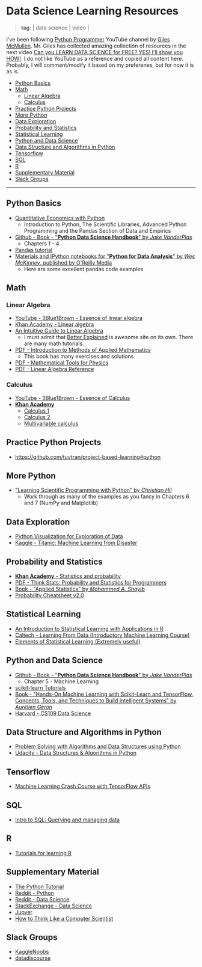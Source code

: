 # Data Science Learning Resources
> **tag**: | data science | video |

I've been following [Python Programmer](https://www.youtube.com/channel/UC68KSmHePPePCjW4v57VPQg) YouTube channel by [Giles McMullen](https://twitter.com/GilesMcMullen).
Mr. Giles has collected amazing collection of resources in the next video [Can you LEARN DATA SCIENCE for FREE? YES! I'll show you HOW!](https://www.youtube.com/watch?v=eTxyviU0Ddo). I do not like YouTube as a reference and copied all content here. Probably, I will comment/modify it based on my preferenes, but for now it is as is.

- [Python Basics](#python-basics)
- [Math](#math)
  - [Linear Algebra](#linear-algebra)
  - [Calculus](#calculus)
- [Practice Python Projects](#practice-python-projects)
- [More Python](#more-python)
- [Data Exploration](#data-exploration)
- [Probability and Statistics](#probability-and-statistics)
- [Statistical Learning](#statistical-learning)
- [Python and Data Science](#python-and-data-science)
- [Data Structure and Algorithms in Python](#data-structure-and-algorithms-in-python)
- [Tensorflow](#tensorflow)
- [SQL](#sql)
- [R](#r)
- [Supplementary Material](#supplementary-material)
- [Slack Groups](#slack-groups)

---

## Python Basics

- [Quantitative Economics with Python](https://lectures.quantecon.org/py/)
  - Introduction to Python, The Scientific Libraries, Advanced Python Programming and the Pandas Section of Data and Empirics
- [Github - Book - "**Python Data Science Handbook**" by *Jake VanderPlas*](https://github.com/jakevdp/PythonDataScienceHandbook)
  - Chapters 1 - 4
- [Pandas tutorial](https://pandas.pydata.org/pandas-docs/stable/getting_started/10min.html)
- [Materials and IPython notebooks for "**Python for Data Analysis**" by *Wes McKinney*, published by O'Reilly Media](https://github.com/wesm/pydata-book)
  - Here are some excellent pandas code examples

## Math

### Linear Algebra

- [YouTube - 3Blue1Brown - Essence of linear algebra](https://www.youtube.com/watch?v=fNk_zzaMoSs&list=PLZHQObOWTQDPD3MizzM2xVFitgF8hE_ab)
- [Khan Academy - Linear algebra](https://www.khanacademy.org/math/linear-algebra)
- [An Intuitive Guide to Linear Algebra](https://betterexplained.com/articles/linear-algebra-guide/)
  - I must admit that [Better Explained](https://betterexplained.com) is awesome site on its own. There are many math tutorials.
- [PDF - Introduction to Methods of Applied Mathematics](http://physics.bgu.ac.il/~gedalin/Teaching/Mater/am.pdf)
  - This book has many exercises and solutions
- [PDF - Mathematical Tools for Physics](http://www.physics.miami.edu/~nearing/mathmethods/mathematical_methods-one.pdf)
- [PDF - Linear Algebra Reference](https://www.math.ubc.ca/~carrell/NB.pdf)

### Calculus

- [YouTube - 3Blue1Brown - Essence of Calculus](https://www.youtube.com/watch?v=WUvTyaaNkzM&list=PLZHQObOWTQDMsr9K-rj53DwVRMYO3t5Yr)
- [**Khan Academy**](https://www.khanacademy.org/math)
  - [Calculus 1](https://www.khanacademy.org/math/calculus-1)
  - [Calculus 2](https://www.khanacademy.org/math/calculus-2)
  - [Multivariable calculus](https://www.khanacademy.org/math/multivariable-calculus)

## Practice Python Projects

- https://github.com/tuvtran/project-based-learning#python

## More Python

- ["Learning Scientific Programming with Python" by *Christian Hil*](https://scipython.com/book/)
  - Work through as many of the examples as you fancy in Chapters 6 and 7 (NumPy and Matplotlib)

## Data Exploration

- [Python Visualization for Exploration of Data](https://github.com/StephenElston/ExploringDataWithPython/blob/master/LearningDataVisualization.ipynb)
- [Kaggle - Titanic: Machine Learning from Disaster](https://www.kaggle.com/c/titanic#description)

## Probability and Statistics

- [**Khan Academy** - Statistics and probability](https://www.khanacademy.org/math/statistics-probability)
- [PDF - Think Stats: Probability and Statistics for Programmers](http://greenteapress.com/thinkstats/thinkstats.pdf)
- [Book - "Applied Statistics" by *Mohammed A. Shayib*](https://bookboon.com/en/applied-statistics-ebook)
- [Probability Cheatsheet v2.0](http://www.wzchen.com/probability-cheatsheet/)

## Statistical Learning

- [An Introduction to Statistical Learning with Applications in R](https://www-bcf.usc.edu/~gareth/ISL/index.html)
- [Caltech - Learning From Data (Introductory Machine Learning Course)](https://work.caltech.edu/telecourse.html)
- [Elements of Statistical Learning (Extremely useful)](https://web.stanford.edu/~hastie/ElemStatLearn/)

## Python and Data Science

- [Github - Book - "**Python Data Science Handbook**" by *Jake VanderPlas*](https://github.com/jakevdp/PythonDataScienceHandbook)
  - Chapter 5 - Machine Learning
- [scikit-learn Tutorials](https://scikit-learn.org/stable/tutorial/index.html)
- [Book - "Hands-On Machine Learning with Scikit-Learn and TensorFlow. Concepts, Tools, and Techniques to Build Intelligent Systems" by *Aurélien Géron*](https://www.amazon.com/dp/1491962291/)
- [Harvard - CS109 Data Science](https://cs109.github.io/2015/index.html)

## Data Structure and Algorithms in Python

- [Problem Solving with Algorithms and Data Structures using Python](http://interactivepython.org/runestone/static/pythonds/index.html)
- [Udacity - Data Structures & Algorithms in Python](https://eu.udacity.com/course/data-structures-and-algorithms-in-python--ud513)

## Tensorflow

- [Machine Learning Crash Course with TensorFlow APIs](https://developers.google.com/machine-learning/crash-course/)

## SQL

- [Intro to SQL: Querying and managing data](https://www.khanacademy.org/computing/computer-programming/sql)

## R

- [Tutorials for learning R](https://www.r-bloggers.com/how-to-learn-r-2/)

## Supplementary Material

- [The Python Tutorial](https://docs.python.org/3/tutorial/index.html)
- [Reddit - Python](https://www.reddit.com/r/Python/)
- [Reddit - Data Science](https://www.reddit.com/r/datascience/)
- [StackExchange - Data Science](https://datascience.stackexchange.com/)
- [Jupyer](https://jupyter.org/)
- [How to Think Like a Computer Scientist](http://www.openbookproject.net/thinkcs/python/english3e/)

## Slack Groups

- [KaggleNoobs](https://kagglenoobs.herokuapp.com/)
- [datadiscourse](https://datadiscourse.herokuapp.com/)